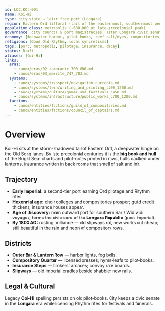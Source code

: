 ```yaml
---
id: LOC:KOI-001
name: Koi-Hi
type: city-state → later free port (Longara)
region: Eastern Ord littoral (tail of the easternmost, southernmost peninsula)
population_class: metropolis (~600,000 at late-precolonial peak)
governance: city council & port magistracies; later Longara civic senate
economy: [deepwater harbor, pilot-books, reef salt/dyes, compositories, insurance houses, shipyards]
religions: [Good Old Rhythm, local syncretisms]
tags: [port, metropolis, pilotage, insurance, decay]
status: Draft
aliases: [Coi-Hi]
links:
  eras:
    - canon/eras/02_zambranic_700_800.md
    - canon/eras/03_marrite_747_783.md
  systems:
    - canon/systems/transport/navigation_currents.md
    - canon/systems/tech/writing_and_printing_c700_1200.md
    - canon/systems/culture/games_and_festivals_c950.md
    - canon/systems/infrastructure/public_works_c700_1200.md
  factions:
    - canon/entities/factions/guild_of_compositories.md
    - canon/entities/factions/council_of_captains.md
---
```


# Overview
Koi-Hi sits at the storm-shadowed tail of Eastern Ord, a deepwater hinge on the Old Song lanes. By late precolonial centuries it is the **big book and hull** of the Bright Sea: charts and pilot-notes printed in rows, hulls caulked under lanterns, insurance written in back rooms that smell of salt and ink.

## Trajectory
- **Early Imperial:** a second-tier port learning Ord pilotage and Rhythm rites.
- **Hexennial age:** choir colleges and compositories prosper; guild credit thickens; insurance houses appear.
- **Age of Discovery:** main outward port for southern Sar / Widiwidi voyages; forms the civic core of the **Longara Republic** (post-imperial).
- **By 1803 AO:** rusting brilliance — old slipways rot, new works cut cheap; still beautiful in the rain and neon of compository rows.

## Districts
- **Outer Bar & Lantern Row** — harbor lights, fog bells.
- **Compository Quarter** — licensed presses; hymn-leafs to pilot-books.
- **Insurance Steps** — brokers’ arcades; convoy rate boards.
- **Slipways** — old imperial cradles beside shabbier new rails.

## Legal & Cultural
Legacy **Coi-Hi** spelling persists on old pilot-books. City keeps a civic senate in the **Longara** era while licensing Rhythm rites for festivals and funerals.
